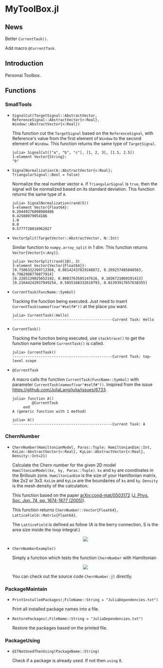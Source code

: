 # MyToolBox.jl
## News
Better ```CurrentTask()```.

Add macro ```@CurrentTask```.
## Introduction
Personal Toolbox.
## Functions
### SmallTools
* ```SignalCut(TargetSignal::AbstractVector, ReferenceSignal::AbstractVector{<:Real}, Window::AbstractVector{<:Real})```

  This function cut the ```TargetSignal``` based on the ```ReferenceSignal```, with Reference's value from the first element of ```Window``` to the second element of ```Window```.   This function returns the same type of ```TargetSignal```.
  ```
  julia> SignalCut(["a", "b", "c"], [1, 2, 3], [1.5, 2.5])
  1-element Vector{String}:
  "b"
  ```

* ```SignalNormalization(A::AbstractVector{<:Real}; TriangularSignal::Bool = false)```

  Normalize the real number vector ```A```. if ```TriangularSignal``` is ```true```, then the signal will be normalized based on its standard deviation.
  This function returns the same type of ```A```.
  ```
  julia> SignalNormalization(rand(5))
  5-element Vector{Float64}:
  0.20449276098988486
  0.42580079054186
  1.0
  0.0
  0.5777728018962027
  ```
 
* ```VectorSplit(TargetVector::AbstractVector, N::Int)```

  Similar function to ```numpy.array_split``` in 1 dim.
  This function returns ```Vector{Vector{<:Any}}```.
  ```
  julia> VectorSplit(rand(10), 3)
  3-element Vector{Vector{Float64}}:
  [0.7586332209712368, 0.08142437829248872, 0.269257485848563, 0.7962988776077914]
  [0.2285139025652192, 0.8083763585147616, 0.1026721069191413]
  [0.21644242937949254, 0.5055168332610793, 0.01393917657638355]
  ```

* ```CurrentTask(FuncName::Symbol)```

  Tracking the function being executed. Just need to insert ```CurrentTask(nameof(var"#self#"))``` at the place you want.
  ```
  julia> CurrentTask(:Hello)
  ----------------------------------------------Current Task: Hello
  ```

* ```CurrentTask()```
  
  Tracking the function being executed, use ```stacktrace()``` to get the function name before ```CurrentTask()``` is called.
  ```
  julia> CurrentTask()
  ----------------------------------------------Current Task: top-level scope
  ```
* ```@CurrentTask```

  A macro calls the function ```CurrentTask(FuncName::Symbol)``` with parameter ```CurrentTask(nameof(var"#self#"))```. Inspired from the issue https://github.com/JuliaLang/julia/issues/6733.
  ```
  julia> function A()
           @CurrentTask
       end
  A (generic function with 1 method)

  julia> A()
  ----------------------------------------------Current Task: A
  ```


### ChernNumber
* ```ChernNumber(HamiltonianModel, Paras::Tuple; HamiltonianDim::Int, KxLim::AbstractVector{<:Real}, KyLim::AbstractVector{<:Real}, Density::Int=21)```

  Calculate the Chern number for the given 2D model ```HamiltonianModel(kx, ky, Paras::Tuple)```. ```kx``` and ```ky``` are coordinates in the Brillouin zone. ```HamiltonianDim``` is the size of your Hamiltonian matrix, like 2x2 or 3x3. ```KxLim``` and ```KyLim``` are the boundaries of ```kx``` and ```ky```. ```Density``` is the mesh density of the calculation.

  This function based on the paper [arXiv:cond-mat/0503172](https://arxiv.org/abs/cond-mat/0503172) ([J. Phys. Soc. Jpn. 74, pp. 1674-1677 (2005)](https://doi.org/10.1143/JPSJ.74.1674)).

  This function returns ```ChernNumber::Vector{Float64}, LatticeField::Matrix{Float64}```. 
  
  The ```LatticeField``` is defined as follow (A is the berry connection, S is the area size inside the loop integral.)
  
  <p align="center">
  <img src = "https://latex.codecogs.com/svg.image?F&space;=&space;\frac{\oint&space;d\mathbf{k}&space;\mathbf{\mathcal{A}}_{\mathbf{k}}}{S}">
  </p>
* ```ChernNumberExample()``` 
  
  Simply a function which tests the function ```ChernNumber``` with Hamiltonian
  
  <p align="center">
  <img src = "https://latex.codecogs.com/svg.image?&space;\begin{pmatrix}&space;-2t&space;\cos(k_x)&space;-2t&space;\cos(k_y)&space;-&space;\mu&space;&&space;\Delta&space;(\sin(k_x)&space;-&space;i&space;\sin(k_y))&space;\\&space;\Delta&space;(\sin(k_x)&space;&plus;&space;i&space;\sin(k_y))&space;&&space;&plus;2t&space;\cos(k_x)&space;&plus;2t&space;\cos(k_y)&space;&plus;&space;\mu&space;\end{pmatrix}">
  </p>

  You can check out the source code ```ChernNumber.jl``` directly.
### PackageMaintain
* ```PrintInstalledPackages(;FileName::String = "JuliaDependencies.txt")```
  
  Print all installed package names into a file.

* ```RestorePackages(;FileName::String = "JuliaDependencies.txt")```

  Restore the packages based on the printed file.

### PackageUsing
* ```@IfNotUsedThenUsing(PackageName::String)```
  
  Check if a package is already used. If not then ```using``` it.